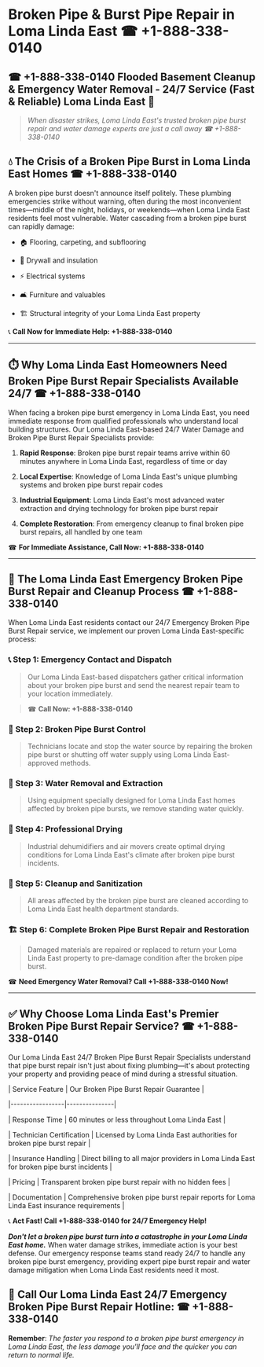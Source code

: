 # Broken Pipe & Burst Pipe Repair in Loma Linda East ☎ +1-888-338-0140  
## ☎ +1-888-338-0140 Flooded Basement Cleanup & Emergency Water Removal - 24/7 Service (Fast & Reliable) Loma Linda East 🚨  

> *When disaster strikes, Loma Linda East's trusted broken pipe burst repair and water damage experts are just a call away ☎ +1-888-338-0140*  

## 💧 The Crisis of a Broken Pipe Burst in Loma Linda East Homes ☎ +1-888-338-0140  

A broken pipe burst doesn't announce itself politely. These plumbing emergencies strike without warning, often during the most inconvenient times—middle of the night, holidays, or weekends—when Loma Linda East residents feel most vulnerable. Water cascading from a broken pipe burst can rapidly damage:  

* 🏠 Flooring, carpeting, and subflooring  
* 🧱 Drywall and insulation  
* ⚡ Electrical systems  
* 🛋️ Furniture and valuables  
* 🏗️ Structural integrity of your Loma Linda East property  

📞 **Call Now for Immediate Help: +1-888-338-0140**  

---  

## ⏱️ Why Loma Linda East Homeowners Need Broken Pipe Burst Repair Specialists Available 24/7 ☎ +1-888-338-0140  

When facing a broken pipe burst emergency in Loma Linda East, you need immediate response from qualified professionals who understand local building structures. Our Loma Linda East-based 24/7 Water Damage and Broken Pipe Burst Repair Specialists provide:  

1. **Rapid Response**: Broken pipe burst repair teams arrive within 60 minutes anywhere in Loma Linda East, regardless of time or day  
2. **Local Expertise**: Knowledge of Loma Linda East's unique plumbing systems and broken pipe burst repair codes  
3. **Industrial Equipment**: Loma Linda East's most advanced water extraction and drying technology for broken pipe burst repair  
4. **Complete Restoration**: From emergency cleanup to final broken pipe burst repairs, all handled by one team  

☎ **For Immediate Assistance, Call Now: +1-888-338-0140**  

---  

## 🔧 The Loma Linda East Emergency Broken Pipe Burst Repair and Cleanup Process ☎ +1-888-338-0140  

When Loma Linda East residents contact our 24/7 Emergency Broken Pipe Burst Repair service, we implement our proven Loma Linda East-specific process:  

### 📞 Step 1: Emergency Contact and Dispatch  
> Our Loma Linda East-based dispatchers gather critical information about your broken pipe burst and send the nearest repair team to your location immediately.  
> ☎ **Call Now: +1-888-338-0140**  

### 🚿 Step 2: Broken Pipe Burst Control  
> Technicians locate and stop the water source by repairing the broken pipe burst or shutting off water supply using Loma Linda East-approved methods.  

### 🌊 Step 3: Water Removal and Extraction  
> Using equipment specially designed for Loma Linda East homes affected by broken pipe bursts, we remove standing water quickly.  

### 💨 Step 4: Professional Drying  
> Industrial dehumidifiers and air movers create optimal drying conditions for Loma Linda East's climate after broken pipe burst incidents.  

### 🧼 Step 5: Cleanup and Sanitization  
> All areas affected by the broken pipe burst are cleaned according to Loma Linda East health department standards.  

### 🏗️ Step 6: Complete Broken Pipe Burst Repair and Restoration  
> Damaged materials are repaired or replaced to return your Loma Linda East property to pre-damage condition after the broken pipe burst.  

☎ **Need Emergency Water Removal? Call +1-888-338-0140 Now!**  

---  

## ✅ Why Choose Loma Linda East's Premier Broken Pipe Burst Repair Service? ☎ +1-888-338-0140  

Our Loma Linda East 24/7 Broken Pipe Burst Repair Specialists understand that pipe burst repair isn't just about fixing plumbing—it's about protecting your property and providing peace of mind during a stressful situation.  

| Service Feature | Our Broken Pipe Burst Repair Guarantee |  
|-----------------|---------------|  
| Response Time | 60 minutes or less throughout Loma Linda East |  
| Technician Certification | Licensed by Loma Linda East authorities for broken pipe burst repair |  
| Insurance Handling | Direct billing to all major providers in Loma Linda East for broken pipe burst incidents |  
| Pricing | Transparent broken pipe burst repair with no hidden fees |  
| Documentation | Comprehensive broken pipe burst repair reports for Loma Linda East insurance requirements |  

📞 **Act Fast! Call +1-888-338-0140 for 24/7 Emergency Help!**  

***Don't let a broken pipe burst turn into a catastrophe in your Loma Linda East home.*** When water damage strikes, immediate action is your best defense. Our emergency response teams stand ready 24/7 to handle any broken pipe burst emergency, providing expert pipe burst repair and water damage mitigation when Loma Linda East residents need it most.  

## 📱 Call Our Loma Linda East 24/7 Emergency Broken Pipe Burst Repair Hotline: ☎ +1-888-338-0140  

**Remember**: *The faster you respond to a broken pipe burst emergency in Loma Linda East, the less damage you'll face and the quicker you can return to normal life.*